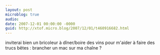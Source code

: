 ```yaml
---
layout: post
microblog: true
audio: 
date: 2007-12-01 00:00:00 -0000
guid: http://xtof.micro.blog/2007/12/01/t460916682.html
---
```

inviterai bien un bricoleur à dîner/boire des vins pour m'aider à faire des trucs bêtes :  brancher un mac sur ma chaîne ?
